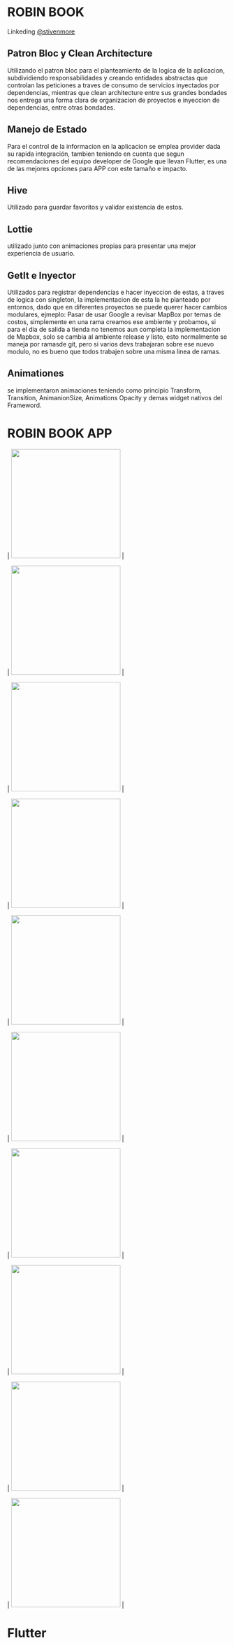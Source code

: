 # ROBIN BOOK

Linkeding [@stivenmore](https://www.linkedin.com/in/stiven-morelo-barahona-61a9a11a5/)

## Patron Bloc y Clean Architecture

Utilizando el patron bloc para el planteamiento de la logica de la aplicacion, subdividiendo responsabilidades y creando entidades abstractas que controlan las peticiones a traves de consumo de servicios inyectados por dependencias, mientras que clean architecture entre sus grandes bondades nos entrega una forma clara de organizacion de proyectos e inyeccion de dependencias, entre otras bondades.

## Manejo de Estado

Para el control de la informacion en la aplicacion se emplea provider dada su rapida integración, tambien teniendo en cuenta que segun recomendaciones del equipo developer de Google que llevan Flutter, es una de las mejores opciones para APP con este tamaño e impacto.

## Hive

Utilizado para guardar favoritos y validar existencia de estos.

## Lottie

utilizado junto con animaciones propias para presentar una mejor experiencia de usuario.

## GetIt e Inyector

Utilizados para registrar dependencias e hacer inyeccion de estas, a traves de logica con singleton, la implementacion de esta la he planteado por entornos, dado que en diferentes proyectos se puede querer hacer cambios modulares, ejmeplo: Pasar de usar Google a revisar MapBox por temas de costos, simplemente en una rama creamos ese ambiente y probamos, si para el dia de salida a tienda no tenemos aun completa la implementacion de Mapbox, solo se cambia al ambiente release y listo, esto normalmente se maneja por ramasde git, pero si varios devs trabajaran sobre ese nuevo modulo, no es bueno que todos trabajen sobre una misma linea de ramas.

## Animationes

se implementaron animaciones teniendo como principio Transform, Transition, AnimanionSize, Animations Opacity y demas widget nativos del Frameword.


# ROBIN BOOK APP


|  <img src="https://firebasestorage.googleapis.com/v0/b/spotify-ceae1.appspot.com/o/RB%2FWhatsApp%20Image%202022-01-24%20at%2016.43.21.jpeg?alt=media&token=a97d3c52-38a9-4a05-821e-0928bfba450a" width="250"> |

 |  <img src="https://firebasestorage.googleapis.com/v0/b/spotify-ceae1.appspot.com/o/RB%2FWhatsApp%20Image%202022-01-24%20at%2000.46.09%20(1).jpeg?alt=media&token=23ea4b8d-b2b5-4dc4-ae84-52c943fca7f8" width="250"> |
 

 |  <img src="https://firebasestorage.googleapis.com/v0/b/spotify-ceae1.appspot.com/o/RB%2FWhatsApp%20Image%202022-01-24%20at%2000.46.09%20(2).jpeg?alt=media&token=2b7943ad-3de2-43d9-8463-cca29441fb7b" width="250"> |


|  <img src="https://firebasestorage.googleapis.com/v0/b/spotify-ceae1.appspot.com/o/RB%2FWhatsApp%20Image%202022-01-24%20at%2000.46.09%20(3).jpeg?alt=media&token=52490ff4-099d-438d-8ab9-a293a5d61ebe" width="250"> |


 |  <img src="https://firebasestorage.googleapis.com/v0/b/spotify-ceae1.appspot.com/o/RB%2FWhatsApp%20Image%202022-01-24%20at%2000.46.09%20(4).jpeg?alt=media&token=381bdb98-9d94-4747-aac0-16a891b88795" width="250"> |
 

|  <img src="https://firebasestorage.googleapis.com/v0/b/spotify-ceae1.appspot.com/o/RB%2FWhatsApp%20Image%202022-01-24%20at%2000.46.09.jpeg?alt=media&token=a2aba63b-da94-4145-9077-092602d7cc3a" width="250"> |


 |  <img src="https://firebasestorage.googleapis.com/v0/b/spotify-ceae1.appspot.com/o/RB%2FWhatsApp%20Image%202022-01-24%20at%2016.43.21%20(1).jpeg?alt=media&token=75dfebb2-800a-4d5c-a073-8131df2990bd" width="250"> |
 
 |  <img src="https://firebasestorage.googleapis.com/v0/b/spotify-ceae1.appspot.com/o/RB%2FWhatsApp%20Image%202022-01-24%20at%2016.50.55%20(1).jpeg?alt=media&token=938d5248-1783-4e8d-a277-05eafd4e90b4" width="250"> |
 

|  <img src="https://firebasestorage.googleapis.com/v0/b/spotify-ceae1.appspot.com/o/RB%2FWhatsApp%20Image%202022-01-24%20at%2016.51.14.jpeg?alt=media&token=921cd0f0-6dd9-4a9b-8eca-37e58985e73b" width="250"> |


 |  <img src="https://firebasestorage.googleapis.com/v0/b/spotify-ceae1.appspot.com/o/RB%2FWhatsApp%20Image%202022-01-24%20at%2016.50.55.jpeg?alt=media&token=efc12157-dc67-4832-ad0a-d0d34deaf76f" width="250"> |


# Flutter

